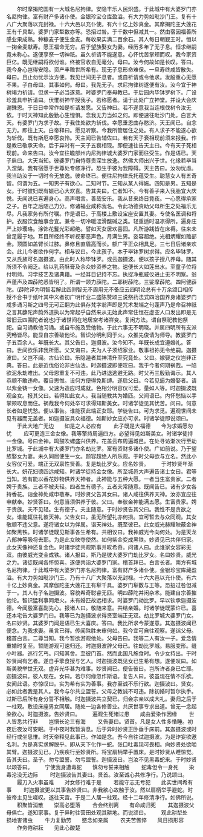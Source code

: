 <!-- { "loadSidebar": true } -->
　　尔时摩揭陀国有一大城名尼拘律。安隐丰乐人民炽盛。于此城中有大婆罗门亦名尼拘律。富有财产多诸仆使。金银珍宝仓库盈溢。有大力势如毗沙门王。复有十八广大聚落以充封禄。十六大邑以充仆使。有六十亿上妙真金。其摩揭陀主大莲花王有千具犁。婆罗门家犁数亦等。恐招过咎。于千数中但减其一。然由宿因福善所感业果成熟。种糠麦子便生金麦。每收果实满二百余石。其人每日朝觐王时。恒以一掬金麦献寿。愿王福命无穷。后于望族娶女为妻。经历多年了无子息。恒求继嗣竟未称心。遂便享祭一切神祇。虽久祈请不能遂意。心怀忧苦掌颊而叹。我今家资巨亿。既无继嗣将欲付谁。终被官收自无毫分。母曰。汝今何故如是长叹。答曰。我今身心岂得安隐。资产丰赡世所希有。现无子息形命难保。一旦寿终咸皆散失。母曰。且止勿忧示汝方便。我见世间无子息者。或自祈请或令他求。发殷重心无愿不果。子白母曰。其事如何。母曰。我先无子。求尼拘律树遂便有汝。汝今宜于神树竭力祈请。但求一子必当遂意。时婆罗门奉母教已。于后园内毕钵罗树下。广设珍羞具申祈请曰。伏惟树神早授我子。若称愿者。请于此处广立神堂。并设大会庆谢殊恩。于日日中常作如是祈请发愿。又告神曰。若不遂意我当连根伐树令汝无依。于时天神知此殷勤心生惶惧。念我无力当如之何。即便速往毗沙门处。白言大天。有婆罗门为求子故。于我住处欲为斩伐。幸愿垂恩曲存愍济。天王闻已。自念无力。即往上天。白帝释曰。愿见听察。今我所管居住之处。有人求子不能遂心欲为斩伐。既有斯厄幸愿哀怜。天主闻已告辅佐曰。若有天子衰相现前须来报我。作是教已敬承天命。后于异时有一天子五衰相现。即便速往告天主曰。今有天子死相现前。命来告曰。汝今宜往瞻部州内尼拘律城大婆罗门家而往受生。作是语已。天子启曰。大天当知。彼婆罗门自恃尊贵深生放逸。然佛大师出兴于世。化缘若毕当入涅槃。我有宿愿于世尊处专修净行。恐生于彼为我障碍。天主告曰。汝勿忧虑。我当助汝于一切时令无放逸。彼命终已。便往尼拘律氏托蕴受生。聪慧女人有五奇智。何谓为五。一知男子有欲心。二知时节。三知从某人得娠。四知是男。五知是女。于时彼妇既有娠已心大欢喜。告其夫曰。仁者知不。今有善子来入我胎宜大庆悦。夫闻说已喜遍身心。高声唱言。善哉安乐。我从昔来终日竟夜。一心愿得承家之子。百年之后随己力分。修诸福业咸称我名。令此功德资助父母所生之处福乐无尽。凡我家务有所付嘱。作是语已。于高楼上敷设宝座安置其妻。专使名医调和将护。衣服饮食触事合宜。兼令一切冷暖涩滑酸碱之类。轻重适时温凉得所。遍身庄严上妙璎珞。涂饰花鬘光彩超绝。譬如天女居欢喜园。凡所游践皆在床褥。往来未曾足履于地。耳目所经终不听视邪恶声色。月满生男。姿容超绝。光相炳耀如赡部金。顶圆如盖臂长过膝。鼻修且直眉高而长。额广平正众相具足。三七日后诸亲欢会。此儿今者欲作何字。相与议曰。今此孩子。本于毕钵罗树求得。应名毕钵罗。又从氏族可名迦摄波。由此时人称毕钵罗。或云迦摄波。便以孩子授八养母。随其所须不令阙乏。给以乳药酥膏及余众妙资养之物。速便长大如莲出水。至童子位将付明师。习学技艺及诸典籍。一经耳目记持不忘。执捉净瓶威仪进止无不明察。翁声蓬声及四薜陀悉皆明了。所谓一颉力薜陀。二耶树薜陀。三娑摩薜陀。四阿健薜陀。(薜陀译为明智若解此四则智无不周用无不备应云四明论总有十万余颂口相传授不合书于纸叶其中义者初广明作业二盛陈赞颂三说祭药法式四治国养身诸婆罗门咸多诵习斯之四号无可正翻为此俱存梵字翁声即是咒术发端之句蓬声乃是命召神祇之言其薜陀声韵外道执以为常起乎自然来从无始此声常住恒在虚空人口发出即是无常旧云四围陀者讹也)于诸世间在地居空考诸祥变。复闲方法。谓自祭祀教他祭祀。自习诵教他习诵。或自布施及受他物。于此六事无不明晓。并属四明所有支派究畅皆尽。能显自宗善破他论。智识分明利同于火。众推先俊请为师导。教婆罗门子五百余人。年既长大。其父告曰。迦摄波。汝今知不。年既长成宜遵婚礼。答曰。世间欲乐非我所愿。父又诲曰。夫为人子须绍家业。敬事祖祢无令绝嗣。迦摄波曰。父岂不闻。古仙论曰。乐隐遁者其神清升至究竟处。父曰。嫁娶之仪岂非正典。答曰。此是近伐俗论非古仙法。时迦摄波即便叹曰。我于今者何期祸哉。一陷欲泥永劫难出。父母恩重复不可违。此乃进退逃避无路。时父再三殷勤诲示。其人恭顺不敢违命。覆自思惟。设何方便得免斯缚。遂启父曰。今若见逼为婚娶者。请以紫金铸一女像。父速为造应时成就。色相分明容仪可爱。量如人等。时迦摄波既观金女。报其父曰。若得如此女人。我当随教共为婚匹。父闻语已。内怀愁恼以手掌颊叹息而住。祸哉我今何处卒可求得知斯美女。时诸学徒见其忧苦。问曰。何意长者如是忧愁。便以事告。谁能获此端正女耶。学徒告曰。可为求觅。遍观世间未见有器而无盖者。如迦摄波具众福德。如斯妙女应亦可求。时诸学徒即说颂曰。
　　于此大地广无边　　如是之人必应有
　　此子既是大福德　　今为求婚愿勿忧
　　应可更造三金女像。我等擎持周遍四方。必望得见如斯美女。时诸学徒持一金像。号曰金神。鸣鼓吹螺盛兴供养。花盖云布周遍城邑。在处寻访渐次行至劫比罗城。于此城中有大婆罗门亦名劫比罗。富有资财多诸仆使。广如前说。乃于望族娶女为妻。未久同居便生一女。颜容超绝人所乐观。于时父母欲与立名。然此小女容仪可爱。端正无双禀性贤善。复是劫比罗女。应名妙贤。
　　于时妙贤年渐长大。妍花妇德四远咸知。时诸学徒持金女像。所至城邑大声遍告诸士女曰。君等当知。若有能以香花妙物供养天神者。此神能与五种大愿。一者当生富贵家。二者娉于贵族。三者不被夫轻。四者生有德子。五者夫常随意。既闻告已。诸有少女各持香花。诣金神处咸申敬奉。时妙贤父告其女曰。诸人咸往供养天神。汝亦宜应往申献奉。妙贤答曰。何意当须供养于彼。父曰。奉彼金神能满五愿。生富贵家。娉于贵族。夫不见轻。生有德子。夫主随意。于时妙贤告其父曰。我性不是贪欲之女。谁能辄往礼彼天神。父告女曰。虽无所望礼亦何损。宜可暂去与众同观。其女敬顺不违父意。遂将诸女以为伴属。诣天神处。既至彼已。此女威光赫耀映蔽金神如聚黑铁。时诸学徒既见斯事各生希有。共相议曰。我神威光今向何处。为是天龙八部神等吸将去耶。为是此女映夺使然。如何紫金变成黑铁。妙贤见已共伴归家。此女天像神还复金色。时诸学徒共观斯事并叹希奇。问诸人曰。此谁家女容彩无双。由彼威光变金成铁。诸人报曰。斯乃是彼大婆罗门劫比罗女。名曰妙贤。威光之力。诸徒既闻各怀惊喜。遂便共诣大婆罗门家。稽首拜已。白言长者。南方有城名尼拘律。于此城中有大婆罗门亦名尼拘律。富有财产多诸仆使。金银珍宝库藏盈溢。有大力势如毗沙门王。乃有十八广大聚落以充封禄。十六大邑以充仆使。有六十亿上妙真金。其摩伽陀主大莲花王有犁千具。婆罗门犁数与王等。恐招过咎但减于一。其人有子名迦摄波。容貌希奇聪睿无匹。明四薜陀并闲杂术。能建自宗善摧他论。智识猛利事同炬火。未有婚匹故远相求。时婆罗门劫比罗。早以钦承迦摄波德。今闻殷富喜副先心。报诸人曰。敬随来意。共结亲婚。时诸学徒既蒙许已。喜还本宅告大婆罗门曰。我等已为迦摄波求得贤室端正无双。劫比罗城大婆罗门女。名曰妙贤。其婆罗门闻是语已生大喜庆。答曰。我比所求今蒙遂意。其迦摄波闻已便念。为我求妻。虽言已得。传闻殊胜未审何如。我今宜可自往观察。遂诣父母。稽首白言。二尊当知。我今暂欲游观他处。父母告曰。我等二人有汝一子。爱念情重婚时复至。暂随游观可速归还。时迦摄波辞父母已。往劫比罗城。易服变形。缝小叶器。巡行乞丐。问知其舍。至彼门首。然而此国凡施食时。令少女持出。于时妙贤闻有乞者。遂自手擎食授与乞人。时迦摄波既见女已生希有想。遂便叹曰。如斯美貌举世无双。虚弃光华甚为难事。妙贤闻已。便告彼曰。岂所许者身已亡耶。迦摄波曰。彼人现在。女曰。若尔何缘忽作斯语。复告人曰。彼虽现在情不乐欲。女闻此语。亦惊叹曰。实为希有实为善事。我亦至诚不乐行欲。迦摄波曰。贤女。必如此者我是其人。我今与尔共立盟誓。父母之教诚不可违。除初婚时暂尔执手。过斯已后所有身分誓不相触。时迦摄波共立契已。归会宗亲以成大礼。妻归之后于一柱观。敷设床座男女同居。随处一边各修善业。共厌世事专求出道。曾无一念起染欲心。时迦摄波。告妙贤曰。
　　遍观生死诸过患　　咸由爱染作因缘
　　世人皆悉共行非　　岂悟长沦三有海
　　又告妻曰。贤首。凡是女人性多惛睡。初夜后夜汝可安眠。于中夜时我暂消息。后于异时妙贤正卧垂手床前。其迦摄波或时经行或坐思惟。时天帝释见此事已。作如是念。吾今自往试迦摄波。为是诈妄欲邀名利。为是真实求解脱乎。即从天下化作一蛇。张口吐毒现可畏相。向妙贤处欲啮其臂。迦摄波见已。乃疾疾行至妙贤所。将宝扇柄举手置床。是时妙贤从睡惊觉。告其夫曰。圣子。勿亏盟誓。勿亏盟誓。迦摄波曰。岂汝不见黑毒蛇来。于时妙贤以颂答曰。
　　宁使我身遭毒蛇　　慎勿亏誓来相触
　　蛇毒但令一身死　　染毒沦没无边际
　　时迦摄波告其妻曰。贤首。汝至诚心共修净行。乃说颂曰。
　　履刀入火事虽难　　对女修行难于是
　　若能守志无亏犯　　此实世间希有事
　　时迦摄波更以其事告妙贤曰。非我欲心故触于汝。然以扇柄举手避蛇。时彼帝主见生嗟叹。遂往天宫。于是二人居一柱观。经十二年修清净行。如佛所说。
　　积聚皆消散　　崇高必堕落
　　合会终别离　　有命咸归死
　　其迦摄波父母俱亡。遂知家事。复于异时往营田处观其耕地。而说颂曰。
　　观此耕犁处　　损地害诸虫
　　牛力复勤劳　　愍念如亲属
　　农夫苦憔悴　　风日损形容
　　作务倦耕耘　　见此心酸楚
